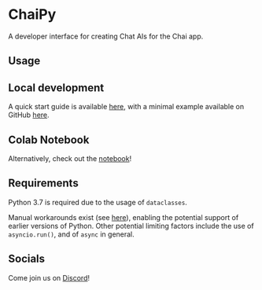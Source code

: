 # ChaiPy

A developer interface for creating Chat AIs for the Chai app.


## Usage

## Local development

A quick start guide is available [here](https://chai.ml/docs/), with a minimal example available on GitHub 
[here](https://github.com/chai-nexus/chai_py_quickstart).

## Colab Notebook

Alternatively, check out the [notebook](https://colab.research.google.com/drive/1YB6mQkcmisEBIHOjvGnWi0z9lLiaRNT5)! 


## Requirements

Python 3.7 is required due to the usage of `dataclasses`.

Manual workarounds exist (see [here](https://stackoverflow.com/q/1868714)), enabling the potential support of earlier 
versions of Python. Other potential limiting factors include the use of `asyncio.run()`, and of `async` in general.

## Socials

Come join us on [Discord](https://discord.gg/YfrVwBtYWb)!
